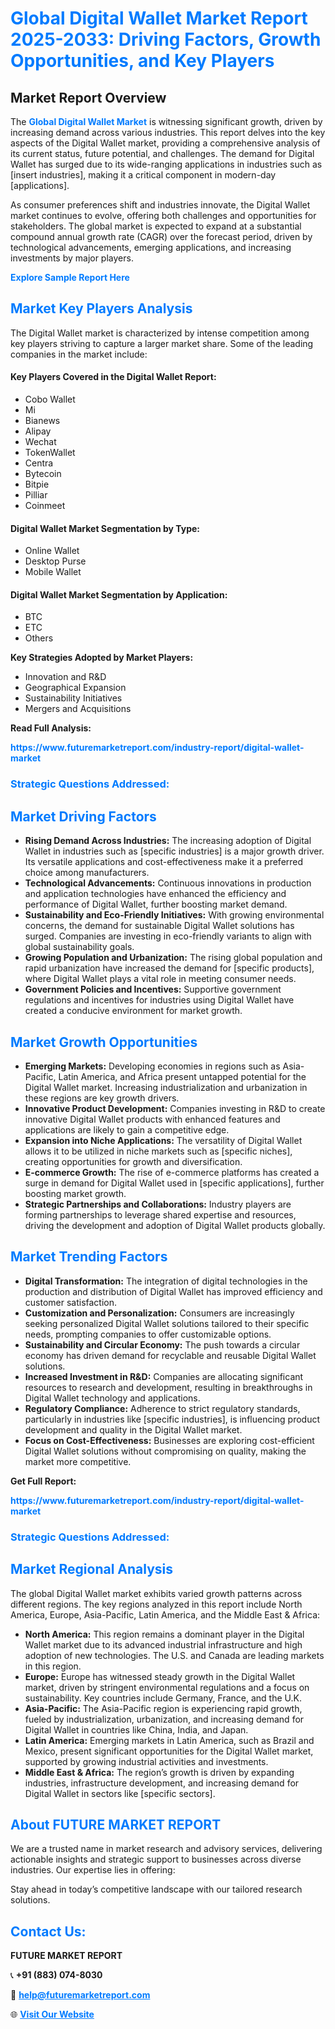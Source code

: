 <h1 style="color: #007BFF;">Global Digital Wallet Market Report 2025-2033: Driving Factors, Growth Opportunities, and Key Players</h1>

<section id="overview">
<h2>Market Report Overview</h2>
<p>The <a href="https://www.futuremarketreport.com/industry-report/digital-wallet-market" style="color: #007BFF; text-decoration: none;"><strong>Global Digital Wallet Market</strong></a> is witnessing significant growth, driven by increasing demand across various industries. This report delves into the key aspects of the Digital Wallet market, providing a comprehensive analysis of its current status, future potential, and challenges. The demand for Digital Wallet has surged due to its wide-ranging applications in industries such as [insert industries], making it a critical component in modern-day [applications].</p>
<p>As consumer preferences shift and industries innovate, the Digital Wallet market continues to evolve, offering both challenges and opportunities for stakeholders. The global market is expected to expand at a substantial compound annual growth rate (CAGR) over the forecast period, driven by technological advancements, emerging applications, and increasing investments by major players.</p>
</section>

<section id="overview">
<p><a href="https://www.futuremarketreport.com/request-sample/reportId=63920" style="color: #007BFF; text-decoration: none;"><strong>Explore Sample Report Here</strong></a></p>
</section>

<section id="key-players">
<h2 style="color: #007BFF;">Market Key Players Analysis</h2>
<p>The Digital Wallet market is characterized by intense competition among key players striving to capture a larger market share. Some of the leading companies in the market include:</p>
<h4>Key Players Covered in the Digital Wallet Report:</h4>
<ul><li>Cobo Wallet</li><li>Mi</li><li>Bianews</li><li>Alipay</li><li>Wechat</li><li>TokenWallet</li><li>Centra</li><li>Bytecoin</li><li>Bitpie</li><li>Pilliar</li><li>Coinmeet</li></ul>
<h4>Digital Wallet Market Segmentation by Type:</h4>
<ul><li>Online Wallet</li><li>Desktop Purse</li><li>Mobile Wallet</li></ul>

<h4>Digital Wallet Market Segmentation by Application:</h4>
<ul><li>BTC</li><li>ETC</li><li>Others</li></ul>
<p><strong>Key Strategies Adopted by Market Players:</strong></p>
<ul>
<li>Innovation and R&D</li>
<li>Geographical Expansion</li>
<li>Sustainability Initiatives</li>
<li>Mergers and Acquisitions</li>
</ul>
</section>

<section>
<p><strong>Read Full Analysis: </strong></p><a href="https://www.futuremarketreport.com/industry-report/digital-wallet-market" style="color: #007BFF; text-decoration: none;"><strong>https://www.futuremarketreport.com/industry-report/digital-wallet-market</strong></a>
<h3 style="color: #007BFF;">Strategic Questions Addressed:</h3>
</section>

<section id="driving-factors">
<h2 style="color: #007BFF;">Market Driving Factors</h2>
<ul>
<li><strong>Rising Demand Across Industries:</strong> The increasing adoption of Digital Wallet in industries such as [specific industries] is a major growth driver. Its versatile applications and cost-effectiveness make it a preferred choice among manufacturers.</li>
<li><strong>Technological Advancements:</strong> Continuous innovations in production and application technologies have enhanced the efficiency and performance of Digital Wallet, further boosting market demand.</li>
<li><strong>Sustainability and Eco-Friendly Initiatives:</strong> With growing environmental concerns, the demand for sustainable Digital Wallet solutions has surged. Companies are investing in eco-friendly variants to align with global sustainability goals.</li>
<li><strong>Growing Population and Urbanization:</strong> The rising global population and rapid urbanization have increased the demand for [specific products], where Digital Wallet plays a vital role in meeting consumer needs.</li>
<li><strong>Government Policies and Incentives:</strong> Supportive government regulations and incentives for industries using Digital Wallet have created a conducive environment for market growth.</li>
</ul>
</section>

<section id="growth-opportunities">
<h2 style="color: #007BFF;">Market Growth Opportunities</h2>
<ul>
<li><strong>Emerging Markets:</strong> Developing economies in regions such as Asia-Pacific, Latin America, and Africa present untapped potential for the Digital Wallet market. Increasing industrialization and urbanization in these regions are key growth drivers.</li>
<li><strong>Innovative Product Development:</strong> Companies investing in R&D to create innovative Digital Wallet products with enhanced features and applications are likely to gain a competitive edge.</li>
<li><strong>Expansion into Niche Applications:</strong> The versatility of Digital Wallet allows it to be utilized in niche markets such as [specific niches], creating opportunities for growth and diversification.</li>
<li><strong>E-commerce Growth:</strong> The rise of e-commerce platforms has created a surge in demand for Digital Wallet used in [specific applications], further boosting market growth.</li>
<li><strong>Strategic Partnerships and Collaborations:</strong> Industry players are forming partnerships to leverage shared expertise and resources, driving the development and adoption of Digital Wallet products globally.</li>
</ul>
</section>

<section id="trending-factors">
<h2 style="color: #007BFF;">Market Trending Factors</h2>
<ul>
<li><strong>Digital Transformation:</strong> The integration of digital technologies in the production and distribution of Digital Wallet has improved efficiency and customer satisfaction.</li>
<li><strong>Customization and Personalization:</strong> Consumers are increasingly seeking personalized Digital Wallet solutions tailored to their specific needs, prompting companies to offer customizable options.</li>
<li><strong>Sustainability and Circular Economy:</strong> The push towards a circular economy has driven demand for recyclable and reusable Digital Wallet solutions.</li>
<li><strong>Increased Investment in R&D:</strong> Companies are allocating significant resources to research and development, resulting in breakthroughs in Digital Wallet technology and applications.</li>
<li><strong>Regulatory Compliance:</strong> Adherence to strict regulatory standards, particularly in industries like [specific industries], is influencing product development and quality in the Digital Wallet market.</li>
<li><strong>Focus on Cost-Effectiveness:</strong> Businesses are exploring cost-efficient Digital Wallet solutions without compromising on quality, making the market more competitive.</li>
</ul>
</section>

<section>
<p><strong>Get Full Report: </strong></p><a href="https://www.futuremarketreport.com/industry-report/digital-wallet-market" style="color: #007BFF; text-decoration: none;"><strong>https://www.futuremarketreport.com/industry-report/digital-wallet-market</strong></a>
<h3 style="color: #007BFF;">Strategic Questions Addressed:</h3>
</section>


<section id="regional-analysis">
<h2 style="color: #007BFF;">Market Regional Analysis</h2>
<p>The global Digital Wallet market exhibits varied growth patterns across different regions. The key regions analyzed in this report include North America, Europe, Asia-Pacific, Latin America, and the Middle East & Africa:</p>
<ul>
<li><strong>North America:</strong> This region remains a dominant player in the Digital Wallet market due to its advanced industrial infrastructure and high adoption of new technologies. The U.S. and Canada are leading markets in this region.</li>
<li><strong>Europe:</strong> Europe has witnessed steady growth in the Digital Wallet market, driven by stringent environmental regulations and a focus on sustainability. Key countries include Germany, France, and the U.K.</li>
<li><strong>Asia-Pacific:</strong> The Asia-Pacific region is experiencing rapid growth, fueled by industrialization, urbanization, and increasing demand for Digital Wallet in countries like China, India, and Japan.</li>
<li><strong>Latin America:</strong> Emerging markets in Latin America, such as Brazil and Mexico, present significant opportunities for the Digital Wallet market, supported by growing industrial activities and investments.</li>
<li><strong>Middle East & Africa:</strong> The region’s growth is driven by expanding industries, infrastructure development, and increasing demand for Digital Wallet in sectors like [specific sectors].</li>
</ul>
</section>

<footer>
<h2 style="color: #007BFF;">About FUTURE MARKET REPORT</h2>
<p>We are a trusted name in market research and advisory services, delivering actionable insights and strategic support to businesses across diverse industries. Our expertise lies in offering:</p>

<p>Stay ahead in today’s competitive landscape with our tailored research solutions.</p>

<h2 style="color: #007BFF;">Contact Us:</h2>
<p><strong>FUTURE MARKET REPORT</strong></p>
<p>📞 <strong>+91 (883) 074-8030</strong></p>
<p>📧 <strong><a href="mailto:help@futuremarketreport.com" style="color: #007BFF;">help@futuremarketreport.com</a></strong></p>
<p>🌐 <strong><a href="https://www.futuremarketreport.com/" style="color: #007BFF;">Visit Our Website</a></strong></p>
</footer>